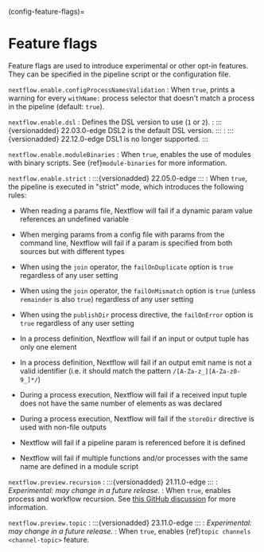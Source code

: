 (config-feature-flags)=

# Feature flags

Feature flags are used to introduce experimental or other opt-in features. They can be specified in the pipeline script or the configuration file.

`nextflow.enable.configProcessNamesValidation`
: When `true`, prints a warning for every `withName:` process selector that doesn't match a process in the pipeline (default: `true`).

`nextflow.enable.dsl`
: Defines the DSL version to use (`1` or `2`).
: :::{versionadded} 22.03.0-edge
  DSL2 is the default DSL version.
  :::
: :::{versionadded} 22.12.0-edge
  DSL1 is no longer supported.
  :::

`nextflow.enable.moduleBinaries`
: When `true`, enables the use of modules with binary scripts. See {ref}`module-binaries` for more information.

`nextflow.enable.strict`
: :::{versionadded} 22.05.0-edge
  :::
: When `true`, the pipeline is executed in "strict" mode, which introduces the following rules:

  - When reading a params file, Nextflow will fail if a dynamic param value references an undefined variable

  - When merging params from a config file with params from the command line, Nextflow will fail if a param is specified from both sources but with different types

  - When using the `join` operator, the `failOnDuplicate` option is `true` regardless of any user setting

  - When using the `join` operator, the `failOnMismatch` option is `true` (unless `remainder` is also `true`) regardless of any user setting

  - When using the `publishDir` process directive, the `failOnError` option is `true` regardless of any user setting

  - In a process definition, Nextflow will fail if an input or output tuple has only one element

  - In a process definition, Nextflow will fail if an output emit name is not a valid identifier (i.e. it should match the pattern `/[A-Za-z_][A-Za-z0-9_]*/`)

  - During a process execution, Nextflow will fail if a received input tuple does not have the same number of elements as was declared

  - During a process execution, Nextflow will fail if the `storeDir` directive is used with non-file outputs

  - Nextflow will fail if a pipeline param is referenced before it is defined

  - Nextflow will fail if multiple functions and/or processes with the same name are defined in a module script

`nextflow.preview.recursion`
: :::{versionadded} 21.11.0-edge
  :::
: *Experimental: may change in a future release.*
: When `true`, enables process and workflow recursion. See [this GitHub discussion](https://github.com/nextflow-io/nextflow/discussions/2521) for more information.

`nextflow.preview.topic`
: :::{versionadded} 23.11.0-edge
  :::
: *Experimental: may change in a future release.*
: When `true`, enables {ref}`topic channels <channel-topic>` feature.
